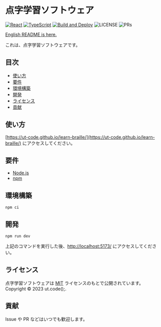 # 点字学習ソフトウェア

[![React](https://img.shields.io/badge/React-555.svg?logo=react)](https://reactjs.org/)
[![TypeScript](https://img.shields.io/badge/TypeScript-007ACC.svg?logo=typescript&logoColor=white)](https://www.typescriptlang.org/)
[![Build and Deploy](https://github.com/ut-code/learn-braille/actions/workflows/deploy.yml/badge.svg)](https://github.com/ut-code/learn-braille/actions/workflows/deploy.yml)
![LICENSE](https://img.shields.io/badge/license-MIT-informational.svg)
![PRs](https://img.shields.io/badge/PRs-welcome-brightgreen.svg)

[English README is here.](README-en.md)

これは、点字学習ソフトウェアです。

## 目次

- [使い方](#使い方)
- [要件](#要件)
- [環境構築](#環境構築)
- [開発](#開発)
- [ライセンス](#ライセンス)
- [貢献](#貢献)

## 使い方

[https://ut-code.github.io/learn-braille/](https://ut-code.github.io/learn-braille/) にアクセスしてください。

## 要件

- [Node.js](https://nodejs.org/ja/)
- [npm](https://www.npmjs.com/)

## 環境構築

```shell
npm ci
```

## 開発

```shell
npm run dev
```

上記のコマンドを実行した後、[http://localhost:5173/](http://localhost:5173/) にアクセスしてください。

## ライセンス

点字学習ソフトウェアは [MIT](https://opensource.org/licenses/MIT) ライセンスのもとで公開されています。
Copyright © 2023 ut.code();.

## 貢献

Issue や PR などはいつでも歓迎します。
